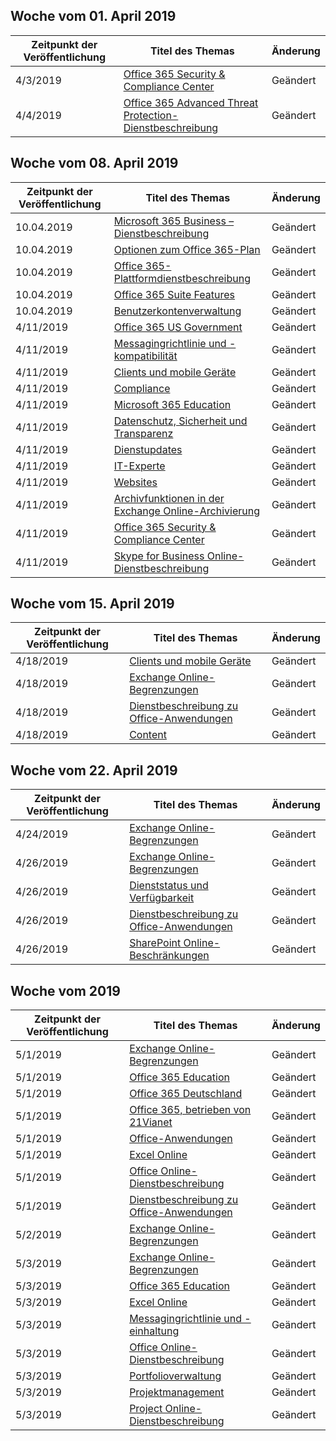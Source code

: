 <!-- This file is generated automatically each week. Changes made to this file will be overwritten.-->




## <a name="week-of-april-01-2019"></a>Woche vom 01. April 2019


| Zeitpunkt der Veröffentlichung |Titel des Themas | Änderung |
|------|------------|--------|
| 4/3/2019 | [Office 365 Security & Compliance Center](/Office365/ServiceDescriptions/office-365-platform-service-description/office-365-securitycompliance-center) | Geändert |
| 4/4/2019 | [Office 365 Advanced Threat Protection-Dienstbeschreibung](/Office365/ServiceDescriptions/office-365-advanced-threat-protection-service-description) | Geändert |


## <a name="week-of-april-08-2019"></a>Woche vom 08. April 2019


| Zeitpunkt der Veröffentlichung |Titel des Themas | Änderung |
|------|------------|--------|
| 10.04.2019 | [Microsoft 365 Business – Dienstbeschreibung](/Office365/ServiceDescriptions/microsoft-365-business-service-description) | Geändert |
| 10.04.2019 | [Optionen zum Office 365-Plan](/Office365/ServiceDescriptions/office-365-platform-service-description/office-365-plan-options) | Geändert |
| 10.04.2019 | [Office 365-Plattformdienstbeschreibung](/Office365/ServiceDescriptions/office-365-platform-service-description/office-365-platform-service-description) | Geändert |
| 10.04.2019 | [Office 365 Suite Features](/Office365/ServiceDescriptions/office-365-platform-service-description/office-365-suite-features) | Geändert |
| 10.04.2019 | [Benutzerkontenverwaltung](/Office365/ServiceDescriptions/office-365-platform-service-description/user-account-management) | Geändert |
| 4/11/2019 | [Office 365 US Government](/Office365/ServiceDescriptions/office-365-platform-service-description/office-365-us-government/office-365-us-government) | Geändert |
| 4/11/2019 | [Messagingrichtlinie und -kompatibilität](/Office365/ServiceDescriptions/exchange-online-protection-service-description/messaging-policy-and-compliance-servicedesc) | Geändert |
| 4/11/2019 | [Clients und mobile Geräte](/Office365/ServiceDescriptions/exchange-online-service-description/clients-and-mobile-devices) | Geändert |
| 4/11/2019 | [Compliance](/Office365/ServiceDescriptions/office-365-platform-service-description/compliance-servicedesc) | Geändert |
| 4/11/2019 | [Microsoft 365 Education](/Office365/ServiceDescriptions/office-365-platform-service-description/microsoft-365-education) | Geändert |
| 4/11/2019 | [Datenschutz, Sicherheit und Transparenz](/Office365/ServiceDescriptions/office-365-platform-service-description/privacy-security-and-transparency) | Geändert |
| 4/11/2019 | [Dienstupdates](/Office365/ServiceDescriptions/office-365-platform-service-description/service-updates) | Geändert |
| 4/11/2019 | [IT-Experte](/Office365/ServiceDescriptions/sharepoint-online-service-description/it-professional) | Geändert |
| 4/11/2019 | [Websites](/Office365/ServiceDescriptions/sharepoint-online-service-description/sites-servicedesc) | Geändert |
| 4/11/2019 | [Archivfunktionen in der Exchange Online-Archivierung](/Office365/ServiceDescriptions/exchange-online-archiving-service-description/archive-features) | Geändert |
| 4/11/2019 | [Office 365 Security & Compliance Center](/Office365/ServiceDescriptions/office-365-platform-service-description/office-365-securitycompliance-center) | Geändert |
| 4/11/2019 | [Skype for Business Online-Dienstbeschreibung](/Office365/ServiceDescriptions/skype-for-business-online-service-description/skype-for-business-online-service-description) | Geändert |


## <a name="week-of-april-15-2019"></a>Woche vom 15. April 2019


| Zeitpunkt der Veröffentlichung |Titel des Themas | Änderung |
|------|------------|--------|
| 4/18/2019 | [Clients und mobile Geräte](/Office365/ServiceDescriptions/exchange-online-service-description/clients-and-mobile-devices) | Geändert |
| 4/18/2019 | [Exchange Online-Begrenzungen](/Office365/ServiceDescriptions/exchange-online-service-description/exchange-online-limits) | Geändert |
| 4/18/2019 | [Dienstbeschreibung zu Office-Anwendungen](/Office365/ServiceDescriptions/office-applications-service-description/office-applications-service-description) | Geändert |
| 4/18/2019 | [Content](/Office365/ServiceDescriptions/sharepoint-online-service-description/content) | Geändert |


## <a name="week-of-april-22-2019"></a>Woche vom 22. April 2019


| Zeitpunkt der Veröffentlichung |Titel des Themas | Änderung |
|------|------------|--------|
| 4/24/2019 | [Exchange Online-Begrenzungen](/Office365/ServiceDescriptions/exchange-online-service-description/exchange-online-limits) | Geändert |
| 4/26/2019 | [Exchange Online-Begrenzungen](/Office365/ServiceDescriptions/exchange-online-service-description/exchange-online-limits) | Geändert |
| 4/26/2019 | [Dienststatus und Verfügbarkeit](/Office365/ServiceDescriptions/office-365-platform-service-description/service-health-and-continuity) | Geändert |
| 4/26/2019 | [Dienstbeschreibung zu Office-Anwendungen](/Office365/ServiceDescriptions/office-applications-service-description/office-applications-service-description) | Geändert |
| 4/26/2019 | [SharePoint Online-Beschränkungen](/Office365/ServiceDescriptions/sharepoint-online-service-description/sharepoint-online-limits) | Geändert |


## <a name="week-of-april-29-2019"></a>Woche vom 2019


| Zeitpunkt der Veröffentlichung |Titel des Themas | Änderung |
|------|------------|--------|
| 5/1/2019 | [Exchange Online-Begrenzungen](/Office365/ServiceDescriptions/exchange-online-service-description/exchange-online-limits) | Geändert |
| 5/1/2019 | [Office 365 Education](/Office365/ServiceDescriptions/office-365-platform-service-description/office-365-education) | Geändert |
| 5/1/2019 | [Office 365 Deutschland](/Office365/ServiceDescriptions/office-365-platform-service-description/office-365-germany) | Geändert |
| 5/1/2019 | [Office 365, betrieben von 21Vianet](/Office365/ServiceDescriptions/office-365-platform-service-description/office-365-operated-by-21vianet) | Geändert |
| 5/1/2019 | [Office-Anwendungen](/Office365/ServiceDescriptions/office-applications-service-description/office-applications) | Geändert |
| 5/1/2019 | [Excel Online](/Office365/ServiceDescriptions/office-online-service-description/excel-online) | Geändert |
| 5/1/2019 | [Office Online-Dienstbeschreibung](/Office365/ServiceDescriptions/office-online-service-description/office-online-service-description) | Geändert |
| 5/1/2019 | [Dienstbeschreibung zu Office-Anwendungen](/Office365/ServiceDescriptions/office-applications-service-description/office-applications-service-description) | Geändert |
| 5/2/2019 | [Exchange Online-Begrenzungen](/Office365/ServiceDescriptions/exchange-online-service-description/exchange-online-limits) | Geändert |
| 5/3/2019 | [Exchange Online-Begrenzungen](/Office365/ServiceDescriptions/exchange-online-service-description/exchange-online-limits) | Geändert |
| 5/3/2019 | [Office 365 Education](/Office365/ServiceDescriptions/office-365-platform-service-description/office-365-education) | Geändert |
| 5/3/2019 | [Excel Online](/Office365/ServiceDescriptions/office-online-service-description/excel-online) | Geändert |
| 5/3/2019 | [Messagingrichtlinie und -einhaltung](/Office365/ServiceDescriptions/exchange-online-service-description/message-policy-and-compliance) | Geändert |
| 5/3/2019 | [Office Online-Dienstbeschreibung](/Office365/ServiceDescriptions/office-online-service-description/office-online-service-description) | Geändert |
| 5/3/2019 | [Portfolioverwaltung](/Office365/ServiceDescriptions/project-online-service-description/portfolio-management) | Geändert |
| 5/3/2019 | [Projektmanagement](/Office365/ServiceDescriptions/project-online-service-description/project-management) | Geändert |
| 5/3/2019 | [Project Online-Dienstbeschreibung](/Office365/ServiceDescriptions/project-online-service-description/project-online-service-description) | Geändert |
